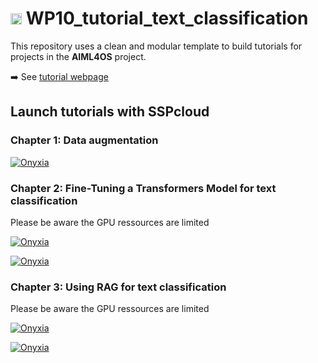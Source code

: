 # <img height="18" width="18" src="https://cdn.simpleicons.org/python/00ccff99" /> WP10_tutorial_text_classification

This repository uses a clean and modular template to build tutorials for projects in the **AIML4OS** project.

➡️ See [tutorial webpage](https://aiml4os.github.io/WP10_tutorial_text_classification/)


## Launch tutorials with SSPcloud

### Chapter 1: Data augmentation
<a href="https://datalab.sspcloud.fr/launcher/ide/jupyter-python?name=WP10-tutorial-data-augmentation&version=2.3.19&s3=region-79669f20&init.personalInit=«https%3A%2F%2Fraw.githubusercontent.com%2FAIML4OS%2FWP10_tutorial_text_classification%2Frefs%2Fheads%2Fmain%2Fsspcloud%2F1_DataAugmentation%2Finit-trainees-DA.sh»&autoLaunch=true" target="_blank" rel="noopener" data-original-href="https://datalab.sspcloud.fr/launcher/ide/jupyter-python?name=WP10-tutorial-data-augmentation&version=2.3.19&s3=region-79669f20&init.personalInit=«https%3A%2F%2Fraw.githubusercontent.com%2FAIML4OS%2FWP10_tutorial_text_classification%2Frefs%2Fheads%2Fmain%2Fsspcloud%2F1_DataAugmentation%2Finit-trainees-DA.sh»&autoLaunch=true"><img src="https://custom-icon-badges.demolab.com/badge/SSP%20Cloud-Launch_this_turorial_with_JupyterLab-blue?logo=jupyter&amp;logoColor=white" alt="Onyxia"></a>

### Chapter 2: Fine-Tuning a Transformers Model for text classification
Please be aware the GPU ressources are limited


<a href="https://datalab.sspcloud.fr/launcher/ide/jupyter-python-gpu?name=WP10-tutorial-finetune&version=2.3.19&s3=region-79669f20&init.personalInit=«https%3A%2F%2Fraw.githubusercontent.com%2FAIML4OS%2FWP10_tutorial_text_classification%2Frefs%2Fheads%2Fmain%2Fsspcloud%2F2_FineTune%2Finit-trainees-fine-tune.sh»&autoLaunch=true" target="_blank" rel="noopener" data-original-href="https://datalab.sspcloud.fr/launcher/ide/jupyter-python?name=WP10-tutorial-finetune&version=2.3.19&s3=region-79669f20&init.personalInit=«https%3A%2F%2Fraw.githubusercontent.com%2FAIML4OS%2FWP10_tutorial_text_classification%2Frefs%2Fheads%2Fmain%2Fsspcloud%2F2_FineTune%2Finit-trainees-fine-tune.sh»&autoLaunch=true"><img src="https://custom-icon-badges.demolab.com/badge/SSP%20Cloud-Launch_this_turorial_with_GPU_supported_JupyterLab-blue?logo=jupyter&amp;logoColor=white" alt="Onyxia"></a>

<a href="https://datalab.sspcloud.fr/launcher/ide/jupyter-python?name=WP10-tutorial-finetune&version=2.3.19&s3=region-79669f20&init.personalInit=«https%3A%2F%2Fraw.githubusercontent.com%2FAIML4OS%2FWP10_tutorial_text_classification%2Frefs%2Fheads%2Fmain%2Fsspcloud%2F2_FineTune%2Finit-trainees-fine-tune.sh»&autoLaunch=true" target="_blank" rel="noopener" data-original-href="https://datalab.sspcloud.fr/launcher/ide/jupyter-python?name=WP10-tutorial-finetune&version=2.3.19&s3=region-79669f20&init.personalInit=«https%3A%2F%2Fraw.githubusercontent.com%2FAIML4OS%2FWP10_tutorial_text_classification%2Frefs%2Fheads%2Fmain%2Fsspcloud%2F2_FineTune%2Finit-trainees-fine-tune.sh»&autoLaunch=true"><img src="https://custom-icon-badges.demolab.com/badge/SSP%20Cloud-Launch_this_turorial_with_CPU_only_JupyterLab-blue?logo=jupyter&amp;logoColor=white" alt="Onyxia"></a>

### Chapter 3: Using RAG for text classification
Please be aware the GPU ressources are limited


<a href="https://datalab.sspcloud.fr/launcher/ide/jupyter-python-gpu?name=WP10-tutorial-RAG&version=2.3.19&s3=region-79669f20&init.personalInit=«https%3A%2F%2Fraw.githubusercontent.com%2FAIML4OS%2FWP10_tutorial_text_classification%2Frefs%2Fheads%2Fmain%2Fsspcloud%2F3_RAG%2Finit-trainees-RAG.sh»&autoLaunch=true" target="_blank" rel="noopener" data-original-href="https://datalab.sspcloud.fr/launcher/ide/jupyter-python-gpu?name=WP10-tutorial-RAG&version=2.3.19&s3=region-79669f20&init.personalInit=«https%3A%2F%2Fraw.githubusercontent.com%2FAIML4OS%2FWP10_tutorial_text_classification%2Frefs%2Fheads%2Fmain%2Fsspcloud%2F3_RAG%2Finit-trainees-RAG.sh»&autoLaunch=true"><img src="https://custom-icon-badges.demolab.com/badge/SSP%20Cloud-Launch_this_turorial_with_GPU_supported_JupyterLab-blue?logo=jupyter&amp;logoColor=white" alt="Onyxia"></a>

<a href="https://datalab.sspcloud.fr/launcher/ide/jupyter-python?name=WP10-tutorial-RAG&version=2.3.19&s3=region-79669f20&init.personalInit=«https%3A%2F%2Fraw.githubusercontent.com%2FAIML4OS%2FWP10_tutorial_text_classification%2Frefs%2Fheads%2Fmain%2Fsspcloud%2F3_RAG%2Finit-trainees-RAG.sh»&autoLaunch=true" target="_blank" rel="noopener" data-original-href="https://datalab.sspcloud.fr/launcher/ide/jupyter-python?name=WP10-tutorial-RAG&version=2.3.19&s3=region-79669f20&init.personalInit=«https%3A%2F%2Fraw.githubusercontent.com%2FAIML4OS%2FWP10_tutorial_text_classification%2Frefs%2Fheads%2Fmain%2Fsspcloud%2F3_RAG%2Finit-trainees-RAG.sh»&autoLaunch=true"><img src="https://custom-icon-badges.demolab.com/badge/SSP%20Cloud-Launch_this_turorial_with_CPU_only_JupyterLab-blue?logo=jupyter&amp;logoColor=white" alt="Onyxia"></a>